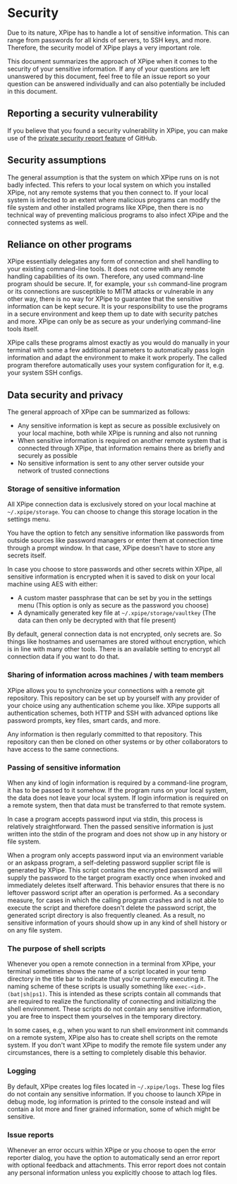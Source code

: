 # Security

Due to its nature, XPipe has to handle a lot of sensitive information.
This can range from passwords for all kinds of servers, to SSH keys, and more.
Therefore, the security model of XPipe plays a very important role.

This document summarizes the approach of XPipe when it comes to the security of your sensitive information.
If any of your questions are left unanswered by this document, feel free to file an
issue report so your question can be answered individually and can also potentially be included in this document.

## Reporting a security vulnerability

If you believe that you found a security vulnerability in XPipe,
you can make use of
the [private security report feature](https://docs.github.com/en/code-security/security-advisories/guidance-on-reporting-and-writing/privately-reporting-a-security-vulnerability)
of GitHub.

## Security assumptions

The general assumption is that the system on which XPipe runs on is not badly infected.
This refers to your local system on which you installed XPipe, not any remote systems that you then connect to.
If your local system is infected to an extent where malicious programs can modify the
file system and other installed programs like XPipe,
then there is no technical way of preventing malicious programs to also infect XPipe and the connected systems as well.

## Reliance on other programs

XPipe essentially delegates any form of connection and shell handling to your existing command-line tools.
It does not come with any remote handling capabilities of its own.
Therefore, any used command-line program should be secure.
If, for example, your `ssh` command-line program or its connections are susceptible to MITM attacks or
vulnerable in any other way, there is no way for XPipe to guarantee that the sensitive information can be kept secure.
It is your responsibility to use the programs in a secure environment and keep them up to date with security patches and
more.
XPipe can only be as secure as your underlying command-line tools itself.

XPipe calls these programs almost exactly as you would do manually in your terminal
with some a few additional parameters to automatically pass login information
and adapt the environment to make it work properly.
The called program therefore automatically uses your
system configuration for it, e.g. your system SSH configs.

## Data security and privacy

The general approach of XPipe can be summarized as follows:

- Any sensitive information is kept as secure as possible exclusively on your local machine,
  both while XPipe is running and also not running
- When sensitive information is required on another remote system that is connected through XPipe, that information
  remains there as briefly and securely as possible
- No sensitive information is sent to any other server outside your network of trusted connections

### Storage of sensitive information

All XPipe connection data is exclusively stored on your local machine at `~/.xpipe/storage`. You can choose to change this storage location in the settings menu.

You have the option to fetch any sensitive information like passwords from outside sources like password managers or enter them at connection time through a prompt window. In that case, XPipe doesn't have to store any secrets itself.

In case you choose to store passwords and other secrets within XPipe, all sensitive information is encrypted when it is saved to disk on your local machine using AES with either:

- A custom master passphrase that can be set by you in the settings menu
  (This option is only as secure as the password you choose)
- A dynamically generated key file at `~/.xpipe/storage/vaultkey` (The data can then only be decrypted with that file present)

By default, general connection data is not encrypted, only secrets are.
So things like hostnames and usernames are stored without encryption, which is in line with many other tools.
There is an available setting to encrypt all connection data if you want to do that.

### Sharing of information across machines / with team members

XPipe allows you to synchronize your connections with a remote git repository.
This repository can be set up by yourself with any provider of your choice using any authentication scheme you like.
XPipe supports all authentication schemes, both HTTP and SSH with advanced options like password prompts, key files, smart cards, and more.

Any information is then regularly committed to that repository. This repository can then be cloned on other systems or by other collaborators to have access to the same connections. 

### Passing of sensitive information

When any kind of login information is required by a command-line program, it has to be passed to it somehow. If the program runs on your local system, the data does not leave your local system. If login information is required on a remote system, then that data must be transferred to that remote system.

In case a program accepts password input via stdin, this process is relatively straightforward. Then the passed sensitive information is just written into the stdin of the program and does not show up in any history or file system.

When a program only accepts password input via an environment variable or an askpass program, a self-deleting password supplier script file is generated by XPipe.
This script contains the encrypted password and will supply the password to the target program exactly once when invoked and immediately deletes itself afterward.
This behavior ensures that there is no leftover password script after an operation is performed.
As a secondary measure, for cases in which the calling program crashes and is not able to execute the script and therefore doesn't delete the password script, the generated script directory is also frequently cleaned.
As a result, no sensitive information of yours should show up in any kind of shell history or on any file system.

### The purpose of shell scripts

Whenever you open a remote connection in a terminal from XPipe, your terminal sometimes shows the name of a script located in your temp directory in the title bar to indicate that you're currently executing it.
The naming scheme of these scripts is usually something like `exec-<id>.(bat|sh|ps1)`.
This is intended as these scripts contain all commands that are required to realize the functionality of connecting and initializing the shell environment.
These scripts do not contain any sensitive information, you are free to inspect them yourselves in the temporary directory.

In some cases, e.g., when you want to run shell environment init commands on a remote system, XPipe also has to create shell scripts on the remote system.
If you don't want XPipe to modify the remote file system under any circumstances, there is a setting to completely disable this behavior.

### Logging

By default, XPipe creates log files located in `~/.xpipe/logs`. These log files do not contain any sensitive information.
If you choose to launch XPipe in debug mode, log information is printed to the console instead and will contain a lot more and finer grained information, some of which might be sensitive.

### Issue reports

Whenever an error occurs within XPipe or you choose to open the error reporter dialog, you have the option to automatically send an error report with optional feedback and attachments.
This error report does not contain any personal information unless you explicitly choose to attach log files.
